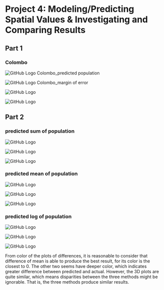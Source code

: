 # Project 4: Modeling/Predicting Spatial Values & Investigating and Comparing Results


## Part 1

### Colombo

![GitHub Logo](colombo_pop.png)
Colombo_predicted population

![GitHub Logo](colombo_diff.png)
Colombo_margin of error

![GitHub Logo](colombo_3d.png)

![GitHub Logo](overlap.png)




## Part 2

### predicted sum of population

![GitHub Logo](pop_sums.png)

![GitHub Logo](diff_sums.png)

![GitHub Logo](diff_sums_3d.png)

### predicted mean of population

![GitHub Logo](pop_means.png)

![GitHub Logo](diff_means.png)

![GitHub Logo](diff_means_3d.png)

### predicted log of population

![GitHub Logo](pop_log.png)

![GitHub Logo](diff_log.png)

![GitHub Logo](diff_log_3d.png)

From color of the plots of differences, it is reasonable to consider that difference of mean is able to produce the best result, for its color is the closest to 0. The other two seems have deeper color, which indicates greater difference between predicted and actual. However, the 3D plots are quite similar, which means disparities between the three methods might be ignorable. That is, the three methods produce similar results.
